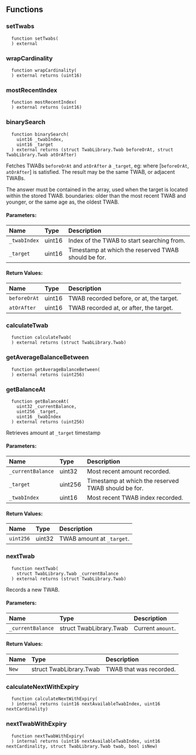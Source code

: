 


## Functions
### setTwabs
```solidity
  function setTwabs(
  ) external
```




### wrapCardinality
```solidity
  function wrapCardinality(
  ) external returns (uint16)
```




### mostRecentIndex
```solidity
  function mostRecentIndex(
  ) external returns (uint16)
```




### binarySearch
```solidity
  function binarySearch(
    uint16 _twabIndex,
    uint16 _target
  ) external returns (struct TwabLibrary.Twab beforeOrAt, struct TwabLibrary.Twab atOrAfter)
```
Fetches TWABs `beforeOrAt` and `atOrAfter` a `_target`, eg: where [`beforeOrAt`, `atOrAfter`] is satisfied.
The result may be the same TWAB, or adjacent TWABs.

The answer must be contained in the array, used when the target is located within the stored TWAB.
boundaries: older than the most recent TWAB and younger, or the same age as, the oldest TWAB.

#### Parameters:
| Name | Type | Description                                                          |
| :--- | :--- | :------------------------------------------------------------------- |
|`_twabIndex` | uint16 | Index of the TWAB to start searching from.
|`_target` | uint16 | Timestamp at which the reserved TWAB should be for.

#### Return Values:
| Name                           | Type          | Description                                                                  |
| :----------------------------- | :------------ | :--------------------------------------------------------------------------- |
|`beforeOrAt`| uint16 | TWAB recorded before, or at, the target.
|`atOrAfter`| uint16 | TWAB recorded at, or after, the target.
### calculateTwab
```solidity
  function calculateTwab(
  ) external returns (struct TwabLibrary.Twab)
```




### getAverageBalanceBetween
```solidity
  function getAverageBalanceBetween(
  ) external returns (uint256)
```




### getBalanceAt
```solidity
  function getBalanceAt(
    uint32 _currentBalance,
    uint256 _target,
    uint16 _twabIndex
  ) external returns (uint256)
```
Retrieves amount at `_target` timestamp


#### Parameters:
| Name | Type | Description                                                          |
| :--- | :--- | :------------------------------------------------------------------- |
|`_currentBalance` | uint32 | Most recent amount recorded.
|`_target` | uint256 | Timestamp at which the reserved TWAB should be for.
|`_twabIndex` | uint16 | Most recent TWAB index recorded.

#### Return Values:
| Name                           | Type          | Description                                                                  |
| :----------------------------- | :------------ | :--------------------------------------------------------------------------- |
|`uint256`| uint32 | TWAB amount at `_target`.
### nextTwab
```solidity
  function nextTwab(
    struct TwabLibrary.Twab _currentBalance
  ) external returns (struct TwabLibrary.Twab)
```
Records a new TWAB.


#### Parameters:
| Name | Type | Description                                                          |
| :--- | :--- | :------------------------------------------------------------------- |
|`_currentBalance` | struct TwabLibrary.Twab | Current `amount`.

#### Return Values:
| Name                           | Type          | Description                                                                  |
| :----------------------------- | :------------ | :--------------------------------------------------------------------------- |
|`New`| struct TwabLibrary.Twab | TWAB that was recorded.
### calculateNextWithExpiry
```solidity
  function calculateNextWithExpiry(
  ) internal returns (uint16 nextAvailableTwabIndex, uint16 nextCardinality)
```




### nextTwabWithExpiry
```solidity
  function nextTwabWithExpiry(
  ) internal returns (uint16 nextAvailableTwabIndex, uint16 nextCardinality, struct TwabLibrary.Twab twab, bool isNew)
```




